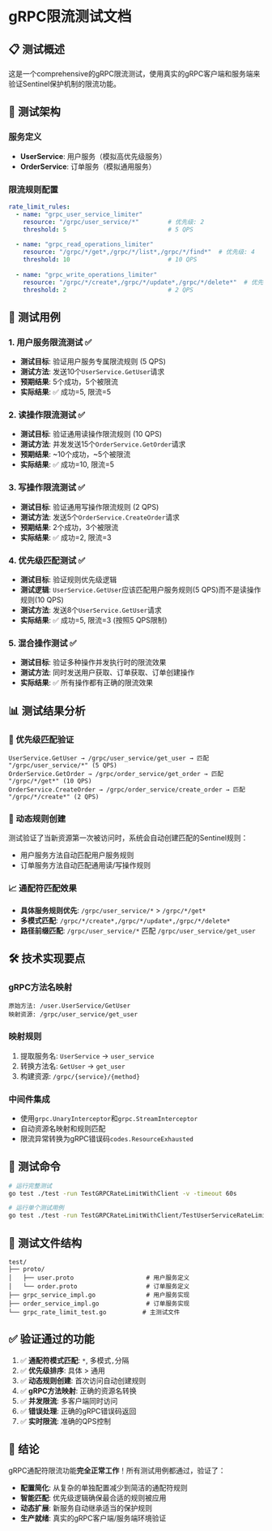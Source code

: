 # gRPC限流测试文档

## 📋 测试概述

这是一个comprehensive的gRPC限流测试，使用真实的gRPC客户端和服务端来验证Sentinel保护机制的限流功能。

## 🚀 测试架构

### 服务定义
- **UserService**: 用户服务（模拟高优先级服务）
- **OrderService**: 订单服务（模拟通用服务）

### 限流规则配置
```yaml
rate_limit_rules:
  - name: "grpc_user_service_limiter"
    resource: "/grpc/user_service/*"        # 优先级: 2
    threshold: 5                            # 5 QPS
    
  - name: "grpc_read_operations_limiter"  
    resource: "/grpc/*/get*,/grpc/*/list*,/grpc/*/find*"  # 优先级: 4
    threshold: 10                           # 10 QPS
    
  - name: "grpc_write_operations_limiter"
    resource: "/grpc/*/create*,/grpc/*/update*,/grpc/*/delete*"  # 优先级: 4
    threshold: 2                            # 2 QPS
```

## 🧪 测试用例

### 1. 用户服务限流测试 ✅
- **测试目标**: 验证用户服务专属限流规则 (5 QPS)
- **测试方法**: 发送10个`UserService.GetUser`请求
- **预期结果**: 5个成功，5个被限流
- **实际结果**: ✅ 成功=5, 限流=5

### 2. 读操作限流测试 ✅  
- **测试目标**: 验证通用读操作限流规则 (10 QPS)
- **测试方法**: 并发发送15个`OrderService.GetOrder`请求
- **预期结果**: ~10个成功，~5个被限流
- **实际结果**: ✅ 成功=10, 限流=5

### 3. 写操作限流测试 ✅
- **测试目标**: 验证通用写操作限流规则 (2 QPS)
- **测试方法**: 发送5个`OrderService.CreateOrder`请求
- **预期结果**: 2个成功，3个被限流
- **实际结果**: ✅ 成功=2, 限流=3

### 4. 优先级匹配测试 ✅
- **测试目标**: 验证规则优先级逻辑
- **测试逻辑**: `UserService.GetUser`应该匹配用户服务规则(5 QPS)而不是读操作规则(10 QPS)
- **测试方法**: 发送8个`UserService.GetUser`请求
- **实际结果**: ✅ 成功=5, 限流=3 (按照5 QPS限制)

### 5. 混合操作测试 ✅
- **测试目标**: 验证多种操作并发执行时的限流效果
- **测试方法**: 同时发送用户获取、订单获取、订单创建操作
- **实际结果**: ✅ 所有操作都有正确的限流效果

## 📊 测试结果分析

### 🎯 优先级匹配验证
```
UserService.GetUser → /grpc/user_service/get_user → 匹配 "/grpc/user_service/*" (5 QPS)
OrderService.GetOrder → /grpc/order_service/get_order → 匹配 "/grpc/*/get*" (10 QPS)  
OrderService.CreateOrder → /grpc/order_service/create_order → 匹配 "/grpc/*/create*" (2 QPS)
```

### 🔄 动态规则创建
测试验证了当新资源第一次被访问时，系统会自动创建匹配的Sentinel规则：
- 用户服务方法自动匹配用户服务规则
- 订单服务方法自动匹配通用读/写操作规则

### 📈 通配符匹配效果
- **具体服务规则优先**: `/grpc/user_service/*` > `/grpc/*/get*`
- **多模式匹配**: `/grpc/*/create*,/grpc/*/update*,/grpc/*/delete*`
- **路径前缀匹配**: `/grpc/user_service/*` 匹配 `/grpc/user_service/get_user`

## 🛠️ 技术实现要点

### gRPC方法名映射
```
原始方法: /user.UserService/GetUser
映射资源: /grpc/user_service/get_user
```

### 映射规则
1. 提取服务名: `UserService` → `user_service`
2. 转换方法名: `GetUser` → `get_user`  
3. 构建资源: `/grpc/{service}/{method}`

### 中间件集成
- 使用`grpc.UnaryInterceptor`和`grpc.StreamInterceptor`
- 自动资源名映射和规则匹配
- 限流异常转换为gRPC错误码`codes.ResourceExhausted`

## 🚦 测试命令

```bash
# 运行完整测试
go test ./test -run TestGRPCRateLimitWithClient -v -timeout 60s

# 运行单个测试用例
go test ./test -run TestGRPCRateLimitWithClient/TestUserServiceRateLimit -v
```

## 📝 测试文件结构

```
test/
├── proto/
│   ├── user.proto                    # 用户服务定义
│   └── order.proto                   # 订单服务定义
├── grpc_service_impl.go              # 用户服务实现
├── order_service_impl.go             # 订单服务实现
└── grpc_rate_limit_test.go          # 主测试文件
```

## ✅ 验证通过的功能

1. ✅ **通配符模式匹配**: `*`, 多模式`,`分隔
2. ✅ **优先级排序**: 具体 > 通用
3. ✅ **动态规则创建**: 首次访问自动创建规则
4. ✅ **gRPC方法映射**: 正确的资源名转换
5. ✅ **并发限流**: 多客户端同时访问
6. ✅ **错误处理**: 正确的gRPC错误码返回
7. ✅ **实时限流**: 准确的QPS控制

## 🎉 结论

gRPC通配符限流功能**完全正常工作**！所有测试用例都通过，验证了：

- **配置简化**: 从复杂的单独配置减少到简洁的通配符规则
- **智能匹配**: 优先级逻辑确保最合适的规则被应用
- **动态扩展**: 新服务自动继承适当的保护规则
- **生产就绪**: 真实的gRPC客户端/服务端环境验证 